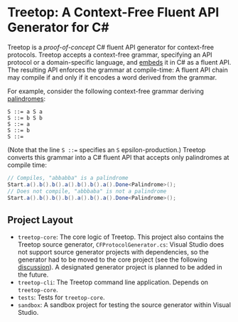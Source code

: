# Treetop: A Context-Free Fluent API Generator for C\#

Treetop is a *proof-of-concept* C# fluent API generator for context-free protocols.
Treetop accepts a context-free grammar, specifying an API protocol or a domain-specific
language, and [embeds](https://martinfowler.com/bliki/DomainSpecificLanguage.html)
it in C# as a fluent API.
The resulting API enforces the grammar at compile-time: A fluent API chain may
compile if and only if it encodes a word derived from the grammar.

For example, consider the following context-free grammar deriving
[palindromes](https://en.wikipedia.org/wiki/Palindrome):
```
S ::= a S a
S ::= b S b
S ::= a
S ::= b
S ::=
```
(Note that the line `S ::=` specifies an `S` epsilon-production.)
Treetop converts this grammar into a C# fluent API that accepts only
palindromes at compile time:
```csharp
// Compiles, "abbabba" is a palindrome
Start.a().b().b().a().b().b().a().Done<Palindrome>();
// Does not compile, "abbbaba" is not a palindrome
Start.a().b().b().b().a().b().a().Done<Palindrome>();
```
## Project Layout

* `treetop-core`: The core logic of Treetop. This project also contains
          the Treetop source generator, `CFProtocolGenerator.cs`:
          Visual Studio does not support source generator projects
          with dependencies, so the generator had to be moved to the
          core project (see the following
          [discussion](https://stackoverflow.com/questions/67071355/source-generators-dependencies-not-loaded-in-visual-studio)).
          A designated generator project is planned to be added in the future.
* `treetop-cli`: The Treetop command line application. Depends on `treetop-core`.
* `tests`: Tests for `treetop-core`.
* `sandbox`: A sandbox project for testing the source generator within
       Visual Studio.
